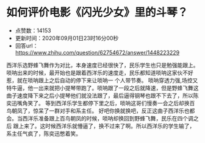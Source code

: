 # 如何评价电影《闪光少女》里的斗琴？
- 点赞数：14153
- 更新时间：2020年09月01日23时16分00秒
- 回答url：https://www.zhihu.com/question/62754672/answer/1448223229
<body>
 <p data-pid="m4d9a1kj">西洋乐选野蜂飞舞作为对比，本身速度已经很快了，民乐学生也只是勉强能跟上。 唢呐出来的时候，最开始也是跟着西洋乐的速度走，民乐都知道唢呐这家伙不好惹，就在唢呐跟上之后自动的停下来让唢呐一 个人带节奏。 唢呐穿透力强,场控又特牛逼，他一出来就把小提琴带跑了。唢呐跟了一段之后就降速，但是野蜂飞舞这曲子速度降下来之后小提琴他们就没法跟了，最后逼得钢琴也跟不下去了，所以陈奕迅嘴角笑了。 等到西洋乐学生都停下里之后，唢呐这哥们慢奏一会之后却换百鸟朝凤了，惊呆了一群对手和系主任。 好吧你换就换吧，反正这曲子西洋乐也都会。当西洋乐准备跟上百鸟朝凤的时候，唢呐却换回到野蜂飞舞，民乐在四个调之后 跟上来了。这时候西洋乐就懵逼了，换不过来了啊。所以西洋乐的学生输了，系主任气疯了，陈奕迅憋着笑。</p>
</body>
